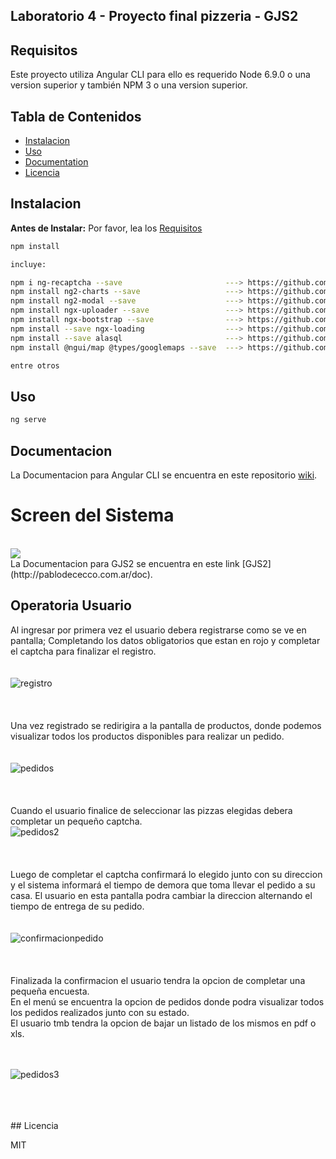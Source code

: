## Laboratorio 4 - Proyecto final pizzeria - GJS2
 
## Requisitos

Este proyecto utiliza Angular CLI para ello es requerido Node 6.9.0 o una version superior y también NPM 3 o una version superior.

## Tabla de Contenidos

* [Instalacion](#instalacion)
* [Uso](#uso)
* [Documentation](#documentacion)
* [Licencia](#licencia)

## Instalacion

**Antes de Instalar:** Por favor, lea los  [Requisitos](#Requisitos)
```bash
npm install 

incluye:

npm i ng-recaptcha --save                  		---> https://github.com/DethAriel/ng-recaptcha
npm install ng2-charts --save              		---> https://github.com/valor-software/ng2-charts
npm install ng2-modal --save               		---> https://github.com/pleerock/ngx-modal
npm install ngx-uploader --save            		---> https://github.com/bleenco/ngx-uploader
npm install ngx-bootstrap --save           		---> https://github.com/valor-software/ngx-bootstrap
npm install --save ngx-loading             		---> https://github.com/Zak-C/ngx-loading
npm install --save alasql 		           		---> https://github.com/agershun/alasql
npm install @ngui/map @types/googlemaps --save 	---> https://github.com/ng2-ui/map

entre otros
```

## Uso

```bash
ng serve 
```

## Documentacion

La Documentacion para Angular CLI se encuentra en este repositorio [wiki](https://github.com/angular/angular-cli/wiki).

<h1>Screen del Sistema</h1><br>
<img src='https://pablodececco.com.ar/assets/img/screen.jpg'/><br>
La Documentacion para GJS2 se encuentra en este link [GJS2](http://pablodececco.com.ar/doc).


<h2>Operatoria Usuario</h2>

<div>
	Al ingresar por primera vez el usuario debera registrarse como se ve en pantalla; Completando los datos obligatorios que estan en rojo y completar el captcha para finalizar el registro.
</div>
<br><br>
<img src="assets/img/registro.jpg" alt="registro">
<br><br><br><br>
<div>
	Una vez registrado se redirigira a la pantalla de productos, donde podemos visualizar todos los productos disponibles para realizar un pedido.
</div>
<br><br>
<img src="assets/img/pedidos.jpg" alt="pedidos">
<br><br><br><br>
<div>
	Cuando el usuario finalice de seleccionar las pizzas elegidas debera completar un pequeño captcha.
</div>
<img src="assets/img/pedidos2.jpg" alt="pedidos2">
<br><br><br><br>
<div>
	Luego de completar el captcha confirmará lo elegido junto con su direccion y el sistema informará el tiempo de demora que toma llevar el pedido a su casa. El usuario en esta pantalla podra cambiar la direccion alternando el tiempo de entrega de su pedido.
</div>
<br><br>
<img src="assets/img/confirmacionpedido.jpg" alt="confirmacionpedido">
<br><br><br><br>
<div>
	Finalizada la confirmacion el usuario tendra la opcion de completar una pequeña encuesta.<br>
	En el menú se encuentra la opcion de pedidos donde podra visualizar todos los pedidos realizados junto con su estado.<br>
	El usuario tmb tendra la opcion de bajar  un listado de los mismos en pdf o xls.
</div>

<br><br>
<img src="assets/img/pedidos3.jpg" alt="pedidos3">
<br><br><br><br>
<div>
	
</div>
## Licencia

MIT 